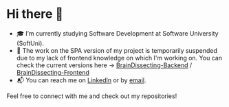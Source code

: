# Hi there 👋

- 🎓 I’m currently studying Software Development at Software University (SoftUni).
- 🔧 The work on the SPA version of my project is temporarily suspended due to my lack of frontend knowledge on which I'm working on. You can check the current versions here -> [BrainDissecting-Backend](https://github.com/AntoanYosifov/BrainDissecting) / [BrainDissecting-Frontend](https://github.com/AntoanYosifov/BrainDissecting-Front-End)
- 📬 You can reach me on [LinkedIn](https://www.linkedin.com/in/antoan-yosifov-b1b52026b/) or by [email](mailto:tapaktapxaomi@gmail.com).

Feel free to connect with me and check out my repositories!
